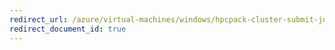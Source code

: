 ```yaml
---
redirect_url: /azure/virtual-machines/windows/hpcpack-cluster-submit-jobs
redirect_document_id: true
---
```


